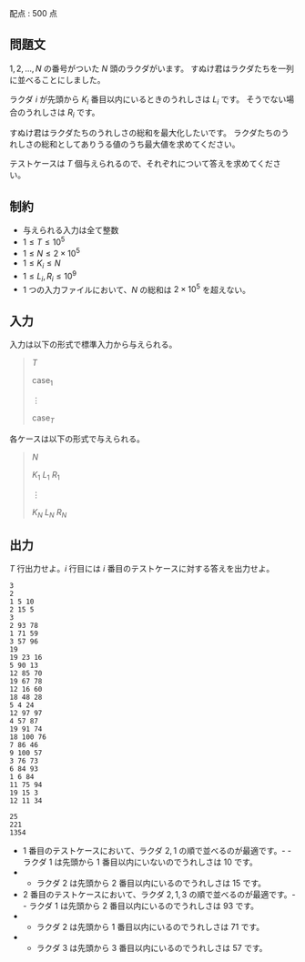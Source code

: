 配点 : $500$ 点

## 問題文

$1,2,\ldots,N$ の番号がついた $N$ 頭のラクダがいます。
すぬけ君はラクダたちを一列に並べることにしました。

ラクダ $i$ が先頭から $K_i$ 番目以内にいるときのうれしさは $L_i$ です。
そうでない場合のうれしさは $R_i$ です。

すぬけ君はラクダたちのうれしさの総和を最大化したいです。
ラクダたちのうれしさの総和としてありうる値のうち最大値を求めてください。

テストケースは $T$ 個与えられるので、それぞれについて答えを求めてください。

## 制約

- 与えられる入力は全て整数
- $1 \leq T \leq 10^5$
- $1 \leq N \leq 2 \times 10^{5}$
- $1 \leq K_i \leq N$
- $1 \leq L_i, R_i \leq 10^9$
- $1$ つの入力ファイルにおいて、$N$ の総和は $2 \times 10^5$ を超えない。

## 入力

入力は以下の形式で標準入力から与えられる。

> $T$
> 
> $\mathrm{case}_1$
> 
> $\vdots$
> 
> $\mathrm{case}_T$

各ケースは以下の形式で与えられる。

> $N$
> 
> $K_1$ $L_1$ $R_1$
> 
> $\vdots$
> 
> $K_N$ $L_N$ $R_N$

## 出力

$T$ 行出力せよ。$i$ 行目には $i$ 番目のテストケースに対する答えを出力せよ。

```input1
3
2
1 5 10
2 15 5
3
2 93 78
1 71 59
3 57 96
19
19 23 16
5 90 13
12 85 70
19 67 78
12 16 60
18 48 28
5 4 24
12 97 97
4 57 87
19 91 74
18 100 76
7 86 46
9 100 57
3 76 73
6 84 93
1 6 84
11 75 94
19 15 3
12 11 34
```

```output1
25
221
1354
```

- $1$ 番目のテストケースにおいて、ラクダ $2,1$ の順で並べるのが最適です。-   - ラクダ $1$ は先頭から $1$ 番目以内にいないのでうれしさは $10$ です。
-   - ラクダ $2$ は先頭から $2$ 番目以内にいるのでうれしさは $15$ です。
- $2$ 番目のテストケースにおいて、ラクダ $2,1,3$ の順で並べるのが最適です。-   - ラクダ $1$ は先頭から $2$ 番目以内にいるのでうれしさは $93$ です。
-   - ラクダ $2$ は先頭から $1$ 番目以内にいるのでうれしさは $71$ です。
-   - ラクダ $3$ は先頭から $3$ 番目以内にいるのでうれしさは $57$ です。